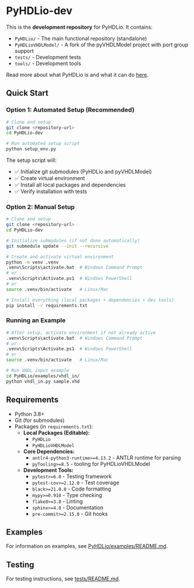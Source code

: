 # PyHDLio-dev

This is the **development repository** for PyHDLio. It contains:
- `PyHDLio/` - The main functional repository (standalone)
- `PyHDLioVHDLModel/` - A fork of the pyVHDLModel project with port group support
- `tests/` - Development tests
- `tools/` - Development tools

Read more about what PyHDLio is and what it can do [here](PyHDLio/README.md).

## Quick Start

### Option 1: Automated Setup (Recommended)

```bash
# Clone and setup
git clone <repository-url>
cd PyHDLio-dev

# Run automated setup script
python setup_env.py
```

The setup script will:
- ✅ Initialize git submodules (PyHDLio and pyVHDLModel)
- ✅ Create virtual environment
- ✅ Install all local packages and dependencies
- ✅ Verify installation with tests

### Option 2: Manual Setup

```bash
# Clone and setup
git clone <repository-url>
cd PyHDLio-dev

# Initialize submodules (if not done automatically)
git submodule update --init --recursive

# Create and activate virtual environment
python -m venv .venv
.venv\Scripts\activate.bat  # Windows Command Prompt
# or
.venv\Scripts\Activate.ps1  # Windows PowerShell
# or
source .venv/bin/activate   # Linux/Mac

# Install everything (local packages + dependencies + dev tools)
pip install -r requirements.txt
```

### Running an Example

```bash
# After setup, activate environment if not already active
.venv\Scripts\activate.bat  # Windows Command Prompt
# or
.venv\Scripts\Activate.ps1  # Windows PowerShell
# or
source .venv/bin/activate   # Linux/Mac

# Run VHDL input example
cd PyHDLio/examples/vhdl_in/
python vhdl_in.py sample.vhd
```

## Requirements

- Python 3.8+
- Git (for submodules)
- Packages (in `requirements.txt`):
  - **Local Packages (Editable):**
    - `PyHDLio`
    - `PyHDLioVHDLModel`
  - **Core Dependencies:**
    - `antlr4-python3-runtime>=4.13.2` - ANTLR runtime for parsing
    - `pyTooling>=8.5` - tooling for PyHDLioVHDLModel
  - **Development Tools:**
    - `pytest>=6.0` - Testing framework
    - `pytest-cov>=2.12.0` - Test coverage
    - `black>=21.0.0` - Code formatting
    - `mypy>=0.910` - Type checking
    - `flake8>=3.8` - Linting
    - `sphinx>=4.0` - Documentation
    - `pre-commit>=2.15.0` - Git hooks

## Examples

For information on examples, see [PyHDLio/examples/README.md](PyHDLio/examples/README.md).

## Testing

For testing instructions, see [tests/README.md](tests/README.md).

